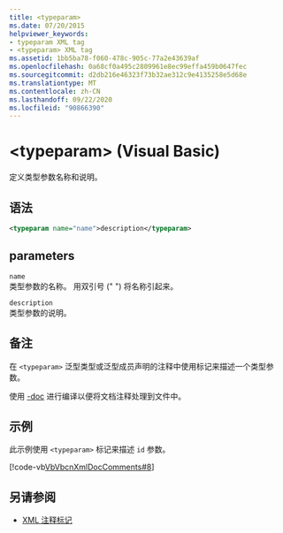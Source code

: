 ```yaml
---
title: <typeparam>
ms.date: 07/20/2015
helpviewer_keywords:
- typeparam XML tag
- <typeparam> XML tag
ms.assetid: 1bb5ba78-f060-478c-905c-77a2e43639af
ms.openlocfilehash: 0a68cf0a495c2809961e8ec99effa459b0647fec
ms.sourcegitcommit: d2db216e46323f73b32ae312c9e4135258e5d68e
ms.translationtype: MT
ms.contentlocale: zh-CN
ms.lasthandoff: 09/22/2020
ms.locfileid: "90866390"
---
```

# <a name="typeparam-visual-basic"></a>\<typeparam> (Visual Basic)

定义类型参数名称和说明。  
  
## <a name="syntax"></a>语法  
  
```xml  
<typeparam name="name">description</typeparam>  
```  
  
## <a name="parameters"></a>parameters  

 `name`  
 类型参数的名称。 用双引号 (" ") 将名称引起来。  
  
 `description`  
 类型参数的说明。  
  
## <a name="remarks"></a>备注  

 在 `<typeparam>` 泛型类型或泛型成员声明的注释中使用标记来描述一个类型参数。  
  
 使用 [-doc](../../reference/command-line-compiler/doc.md) 进行编译以便将文档注释处理到文件中。  
  
## <a name="example"></a>示例  

 此示例使用 `<typeparam>` 标记来描述 `id` 参数。  
  
 [!code-vb[VbVbcnXmlDocComments#8](~/samples/snippets/visualbasic/VS_Snippets_VBCSharp/VbVbcnXmlDocComments/VB/Class1.vb#8)]  
  
## <a name="see-also"></a>另请参阅

- [XML 注释标记](index.md)
